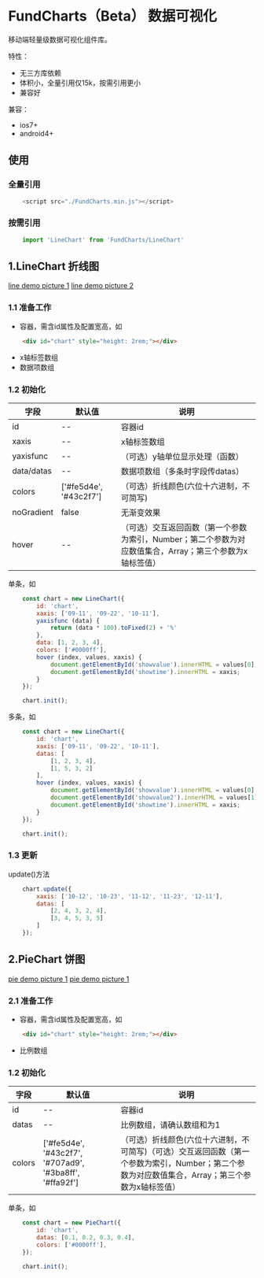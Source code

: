 # FundCharts（Beta） 数据可视化

移动端轻量级数据可视化组件库。

特性：
- 无三方库依赖
- 体积小，全量引用仅15k，按需引用更小
- 兼容好

兼容：
- ios7+
- android4+

## 使用

### 全量引用
``` js
	<script src="./FundCharts.min.js"></script>
```

### 按需引用
``` js
	import 'LineChart' from 'FundCharts/LineChart'
```

## 1.LineChart 折线图

[line demo picture 1](http://blog.michealwayne.cn/images/github/FundCharts/line1.jpg)
[line demo picture 2](http://blog.michealwayne.cn/images/github/FundCharts/line2.jpg)


### 1.1 准备工作
- 容器，需含id属性及配置宽高，如
``` html
    <div id="chart" style="height: 2rem;"></div>
```
- x轴标签数组
- 数据项数组

### 1.2 初始化

字段 | 默认值 | 说明
---- | ----- | ----
id | -- | 容器id
xaxis | -- | x轴标签数组
yaxisfunc | -- | （可选）y轴单位显示处理（函数）
data/datas | -- | 数据项数组（多条时字段传datas） 
colors | ['#fe5d4e', '#43c2f7'] | （可选）折线颜色(六位十六进制，不可简写)
noGradient | false | 无渐变效果
hover | -- | （可选）交互返回函数（第一个参数为索引，Number；第二个参数为对应数值集合，Array；第三个参数为x轴标签值）

单条，如
``` js
    const chart = new LineChart({
        id: 'chart',
        xaxis: ['09-11', '09-22', '10-11'],
        yaxisfunc (data) {
            return (data * 100).toFixed(2) + '%'
        },
        data: [1, 2, 3, 4],
        colors: ['#0000ff'],
        hover (index, values, xaxis) {
            document.getElementById('showvalue').innerHTML = values[0];
            document.getElementById('showtime').innerHTML = xaxis;
        }
    });

    chart.init();
```

多条，如
``` js
    const chart = new LineChart({
        id: 'chart',
        xaxis: ['09-11', '09-22', '10-11'],
        datas: [
            [1, 2, 3, 4],
            [1, 5, 3, 2]
        ],
        hover (index, values, xaxis) {
            document.getElementById('showvalue').innerHTML = values[0];
            document.getElementById('showvalue2').innerHTML = values[1];
            document.getElementById('showtime').innerHTML = xaxis;
        }
    });

    chart.init();
```

### 1.3 更新
update()方法

``` js
    chart.update({
        xaxis: ['10-12', '10-23', '11-12', '11-23', '12-11'],
        datas: [
            [2, 4, 3, 2, 4],
            [3, 4, 5, 3, 5]
        ]
    });
```

## 2.PieChart 饼图
[pie demo picture 1](http://blog.michealwayne.cn/images/github/FundCharts/pie1.jpg)
[pie demo picture 1](http://blog.michealwayne.cn/images/github/FundCharts/pie2.jpg)

### 2.1 准备工作
- 容器，需含id属性及配置宽高，如
``` html
    <div id="chart" style="height: 2rem;"></div>
```
- 比例数组

### 1.2 初始化

字段 | 默认值 | 说明
---- | ----- | ----
id | -- | 容器id
datas | -- | 比例数组，请确认数组和为1
colors | ['#fe5d4e', '#43c2f7', '#707ad9', '#3ba8ff', '#ffa92f'] | （可选）折线颜色(六位十六进制，不可简写)（可选）交互返回函数（第一个参数为索引，Number；第二个参数为对应数值集合，Array；第三个参数为x轴标签值）

单条，如
``` js
    const chart = new PieChart({
        id: 'chart',
        datas: [0.1, 0.2, 0.3, 0.4],
        colors: ['#0000ff'],
    });

    chart.init();
```

